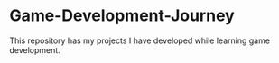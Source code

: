 # Game-Development-Journey
This repository has my projects I have developed while learning game development.  

